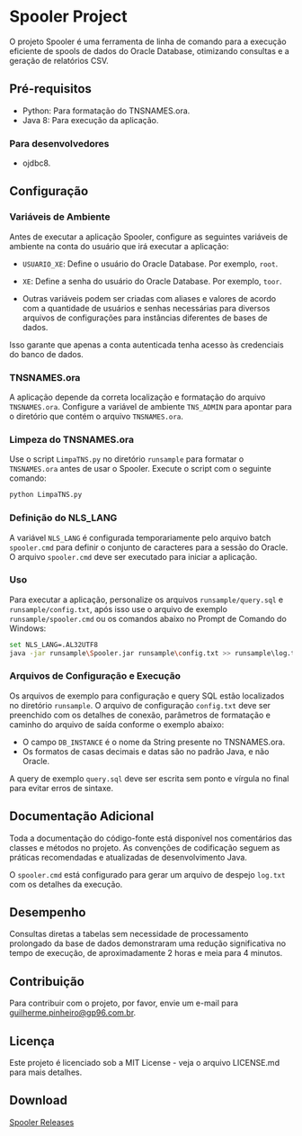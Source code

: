 # Spooler Project

O projeto Spooler é uma ferramenta de linha de comando para a execução eficiente de spools de dados do Oracle Database, otimizando consultas e a geração de relatórios CSV.

## Pré-requisitos

- Python: Para formatação do TNSNAMES.ora.
- Java 8: Para execução da aplicação.

### Para desenvolvedores

- ojdbc8.

## Configuração

### Variáveis de Ambiente

Antes de executar a aplicação Spooler, configure as seguintes variáveis de ambiente na conta do usuário que irá executar a aplicação:

- `USUARIO_XE`: Define o usuário do Oracle Database. Por exemplo, `root`.
- `XE`: Define a senha do usuário do Oracle Database. Por exemplo, `toor`.

- Outras variáveis podem ser criadas com aliases e valores de acordo com a quantidade de usuários e senhas necessárias para diversos arquivos de configurações para instâncias diferentes de bases de dados.

Isso garante que apenas a conta autenticada tenha acesso às credenciais do banco de dados.

### TNSNAMES.ora

A aplicação depende da correta localização e formatação do arquivo `TNSNAMES.ora`. Configure a variável de ambiente `TNS_ADMIN` para apontar para o diretório que contém o arquivo `TNSNAMES.ora`.

### Limpeza do TNSNAMES.ora

Use o script `LimpaTNS.py` no diretório `runsample` para formatar o `TNSNAMES.ora` antes de usar o Spooler. Execute o script com o seguinte comando:

```bash
python LimpaTNS.py
```

### Definição do NLS_LANG
A variável `NLS_LANG` é configurada temporariamente pelo arquivo batch `spooler.cmd` para definir o conjunto de caracteres para a sessão do Oracle. O arquivo `spooler.cmd` deve ser executado para iniciar a aplicação.

### Uso
Para executar a aplicação, personalize os arquivos `runsample/query.sql` e `runsample/config.txt`, após isso use o arquivo de exemplo `runsample/spooler.cmd` ou os comandos abaixo no Prompt de Comando do Windows:

```bash
set NLS_LANG=.AL32UTF8
java -jar runsample\Spooler.jar runsample\config.txt >> runsample\log.txt 2>&1
```

### Arquivos de Configuração e Execução
Os arquivos de exemplo para configuração e query SQL estão localizados no diretório `runsample`. O arquivo de configuração `config.txt` deve ser preenchido com os detalhes de conexão, parâmetros de formatação e caminho do arquivo de saída conforme o exemplo abaixo:

- O campo `DB_INSTANCE` é o nome da String presente no TNSNAMES.ora.
- Os formatos de casas decimais e datas são no padrão Java, e não Oracle.

A query de exemplo `query.sql` deve ser escrita sem ponto e vírgula no final para evitar erros de sintaxe.

## Documentação Adicional
Toda a documentação do código-fonte está disponível nos comentários das classes e métodos no projeto. As convenções de codificação seguem as práticas recomendadas e atualizadas de desenvolvimento Java.

O `spooler.cmd` está configurado para gerar um arquivo de despejo `log.txt` com os detalhes da execução.

## Desempenho
Consultas diretas a tabelas sem necessidade de processamento prolongado da base de dados demonstraram uma redução significativa no tempo de execução, de aproximadamente 2 horas e meia para 4 minutos.

## Contribuição
Para contribuir com o projeto, por favor, envie um e-mail para guilherme.pinheiro@gp96.com.br.

## Licença

Este projeto é licenciado sob a MIT License - veja o arquivo LICENSE.md para mais detalhes.

## Download

[Spooler Releases](https://github.com/GuilhermeP96/Spooler/releases)

